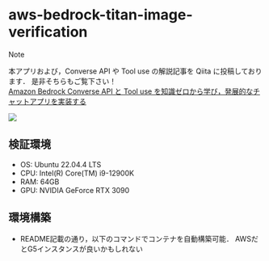 # aws-bedrock-titan-image-verification

> [!NOTE]
> 本アプリおよび，Converse API や Tool use の解説記事を Qiita に投稿しております．
> 是非そちらもご覧下さい！
> <br> [Amazon Bedrock Converse API と Tool use を知識ゼロから学び，発展的なチャットアプリを実装する](https://qiita.com/ren8k/items/64c4a3de56b886942251)

<img src="./assets/demo.gif">

## 検証環境

- OS: Ubuntu 22.04.4 LTS
- CPU: Intel(R) Core(TM) i9-12900K
- RAM: 64GB
- GPU: NVIDIA GeForce RTX 3090

## 環境構築

- README記載の通り，以下のコマンドでコンテナを自動構築可能．
AWSだとG5インスタンスが良いかもしれない
